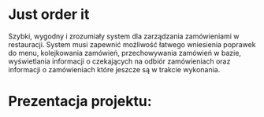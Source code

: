 # Just order it
Szybki, wygodny i zrozumiały system dla zarządzania zamówieniami w restauracji. System musi zapewnić możliwość łatwego wniesienia poprawek do menu, kolejkowania zamówień, przechowywania zamówień w bazie, wyświetlania informacji o czekających na odbiór zamówieniach oraz informacji o zamówieniach które jeszcze są w trakcie wykonania.

# Prezentacja projektu:
